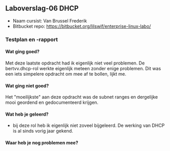 ## Laboverslag-06 DHCP

- Naam cursist: Van Brussel Frederik
- Bitbucket repo: https://bitbucket.org/lilswif/enterprise-linux-labo/

### Testplan en -rapport

#### Wat ging goed?
Met deze laatste opdracht had ik eigenlijk niet veel problemen. De bertvv.dhcp-rol werkte eigenlijk meteen zonder enige problemen. Dit was een iets simpelere opdracht om mee af te bollen, lijkt me.


#### Wat ging niet goed?
Het "moeilijkste" aan deze opdracht was de subnet ranges en dergelijke mooi geordend en gedocumenteerd krijgen.

#### Wat heb je geleerd?

- bij deze rol heb ik eigenlijk niet zoveel bijgeleerd. De werking van DHCP is al sinds vorig jaar gekend.

#### Waar heb je nog problemen mee?
